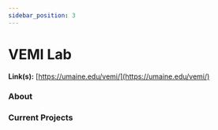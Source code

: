 ```yaml
---
sidebar_position: 3
---
```


# VEMI Lab
**Link(s):** [https://umaine.edu/vemi/](https://umaine.edu/vemi/)

### About 


### Current Projects